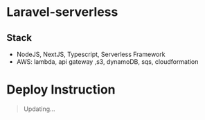 # Laravel-serverless

## Stack

- NodeJS, NextJS, Typescript, Serverless Framework
- AWS: lambda, api gateway ,s3, dynamoDB, sqs, cloudformation

# Deploy Instruction

> Updating...
